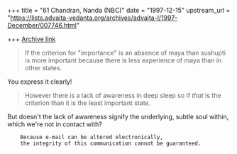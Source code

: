 +++
title = "61 Chandran, Nanda (NBC)"
date = "1997-12-15"
upstream_url = "https://lists.advaita-vedanta.org/archives/advaita-l/1997-December/007746.html"

+++
[Archive link](https://lists.advaita-vedanta.org/archives/advaita-l/1997-December/007746.html)

>If the criterion for "importance" is an absence of maya than sushupti is
>more important because there is less experience of maya than in other
>states.

You express it clearly!

> However there is a lack of awareness in deep sleep so if _that_ is the
>criterion than it is the least important state.

But doesn't the lack of awareness signify the underlying, subtle soul
within, which we're not in contact with?

        Because e-mail can be altered electronically,
        the integrity of this communication cannot be guaranteed.

